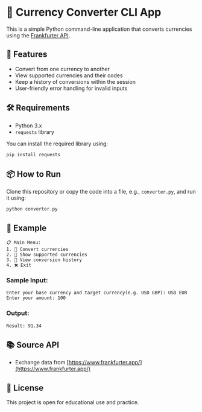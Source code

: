 # 💱 Currency Converter CLI App

This is a simple Python command-line application that converts currencies using the [Frankfurter API](https://www.frankfurter.app/).

## 🚀 Features

- Convert from one currency to another
- View supported currencies and their codes
- Keep a history of conversions within the session
- User-friendly error handling for invalid inputs

## 🛠️ Requirements

- Python 3.x
- `requests` library

You can install the required library using:

```bash
pip install requests
```

## 📦 How to Run

Clone this repository or copy the code into a file, e.g., `converter.py`, and run it using:

```bash
python converter.py
```

## 🧪 Example

```
📋 Main Menu:
1. 🔁 Convert currencies
2. 💱 Show supported currencies
3. 📜 View conversion history
4. ❌ Exit
```

### Sample Input:

```
Enter your base currency and target currency(e.g. USD GBP): USD EUR
Enter your amount: 100
```

### Output:

```
Result: 91.34
```

## 📚 Source API

- Exchange data from [https://www.frankfurter.app/](https://www.frankfurter.app/)

## 📄 License

This project is open for educational use and practice.

